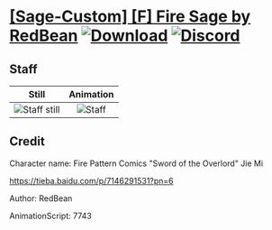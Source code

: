 # [\[Sage-Custom\] \[F\] Fire Sage by RedBean](./) [![Download](https://img.shields.io/badge/Download--red?style=social&logo=github)](https://minhaskamal.github.io/DownGit/#/home?url=https://github.com/Klokinator/FE-Repo/tree/main/Battle%20Animations%2FMagi%20-%20Nature-Type%2F%5BSage-Custom%5D%20%5BF%5D%20Fire%20Sage%20by%20RedBean%2F7.%20Staff) [![Discord](https://img.shields.io/badge/Discord--blue?style=social&logo=discord)](https://discord.gg/C7VNGnyTPA)

## Staff

| Still | Animation |
| :---: | :-------: |
| ![Staff still](./Staff_000.png) | ![Staff](./Staff.gif) |

## Credit

Character name: Fire Pattern Comics "Sword of the Overlord" Jie Mi

https://tieba.baidu.com/p/7146291531?pn=6

Author: RedBean

AnimationScript: 7743

